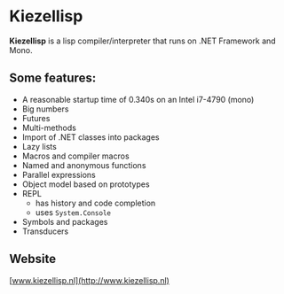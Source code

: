 # Kiezellisp

**Kiezellisp** is a lisp compiler/interpreter that runs on .NET Framework
and Mono. 

## Some features:

+   A reasonable startup time of 0.340s on an Intel i7-4790 (mono)
+   Big numbers
+   Futures
+   Multi-methods
+   Import of .NET classes into packages
+   Lazy lists
+   Macros and compiler macros
+   Named and anonymous functions
+   Parallel expressions
+   Object model based on prototypes
+   REPL
    + has history and code completion
    + uses `System.Console`
+   Symbols and packages
+   Transducers

## Website

[www.kiezellisp.nl](http://www.kiezellisp.nl)
